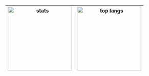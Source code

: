 |<img height=200 alt="stats" src="https://github-readme-stats.vercel.app/api?username=NinjaNas&show_icons=true&theme=transparent" /> |<img height=200 alt="top langs" src="https://github-readme-stats.vercel.app/api/top-langs/?username=NinjaNas&layout=compact&theme=transparent" /> |
| ------------- | ------------- |
